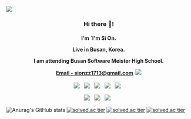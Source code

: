 <!-- ![header] 제약되는게 있는 것 같아서 img 태그를 사용해서 해봄 밑에 꺼랑 같은 의미
  ![header](https://capsule-render.vercel.app/api?type=waving&color=AF7AC5&height=300&section=header&text=dlatldhs%20(Full_Stack)&fontSize=45&fontColor=FDFEFE)
-->
<img src="https://capsule-render.vercel.app/api?type=waving&color=AF7AC5&height=300&section=header&text=dlatldhs%20(Full_Stack)&fontSize=45&fontColor=FDFEFE"/>
<h3 align="center">Hi there 👋!</h3>
<h4 align="center">I'm `I'm Si On.
  
  Live in Busan, Korea.
  
  
  I am attending Busan Software Meister High School.
  
  <u>Email - sionzz1713@gmail.com</u> &nbsp;<img src = "https://img.shields.io/badge/Gmail-d14836?style=flat-square&logo=Gmail&logoColor=white&link=mailto:sionzz1713@gmail.com"></h5>
  <p align="center">
  <img src="https://img.shields.io/badge/C-A8B9CC?style=flat-square&logo=C&logoColor=white"/></a> &nbsp
  <img src="https://img.shields.io/badge/Python-3776AB?style=flat-square&logo=Python&logoColor=white"/></a> &nbsp
  <img src="https://img.shields.io/badge/MariaDB-003545?style=flat-square&logo=MariaDB&logoColor=white"/></a> &nbsp
  <img src="https://img.shields.io/badge/MySQL-4479A1?style=flat-square&logo=MySQL&logoColor=white"/></a> &nbsp
  <img src="https://img.shields.io/badge/Flask-000000?style=flat-square&logo=Flask&logoColor=white"/></a> &nbsp
</p>
<p align="center">
  <img src="https://img.shields.io/badge/HTML5-E34F26?style=flat-square&logo=HTML5&logoColor=white"/></a> &nbsp
  <img src="https://img.shields.io/badge/CSS3-1572B6?style=flat-square&logo=CSS3&logoColor=white"/></a> &nbsp
  <img src="https://img.shields.io/badge/JavaScript-F7DF1E?style=flat-square&logo=JavaScript&logoColor=white"/></a> &nbsp
</p>

![Anurag's GitHub stats](https://github-readme-stats.vercel.app/api?username=dlatldhs&show_icons=true&theme=radical)
[![solved.ac tier](http://mazassumnida.wtf/api/generate_badge?boj={dlatldhs})](https://solved.ac/{dlatldhs})
[![solved.ac tier](http://mazassumnida.wtf/api/v2/generate_badge?boj={dlatldhs})](https://solved.ac/{dlatldhs})
[![solved.ac tier](http://mazassumnida.wtf/api/mini/generate_badge?boj={dlatldhs})](https://solved.ac/{dlatldhs})
